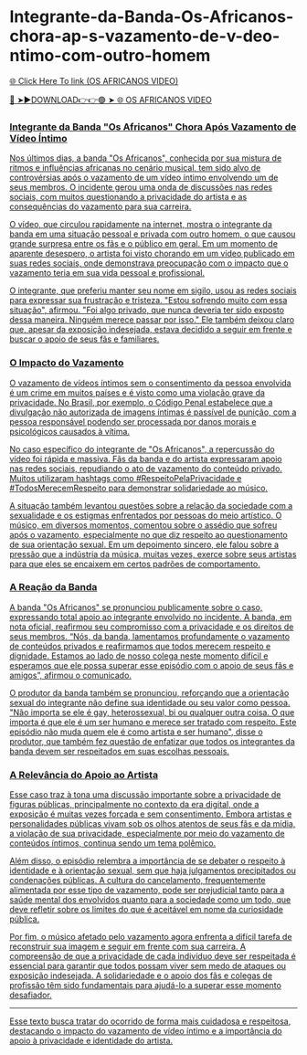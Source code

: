 # Integrante-da-Banda-Os-Africanos-chora-ap-s-vazamento-de-v-deo-ntimo-com-outro-homem
<a href="https://tivrok.cfd/dfgdsxsd"> 🌐 Click Here To link (OS AFRICANOS VIDEO)

🔴 ➤►DOWNLOAD👉👉🟢 ➤  <a href="https://tivrok.cfd/dfgdsxsd"> 🌐 OS AFRICANOS VIDEO


### Integrante da Banda "Os Africanos" Chora Após Vazamento de Vídeo Íntimo

Nos últimos dias, a banda "Os Africanos", conhecida por sua mistura de ritmos e influências africanas no cenário musical, tem sido alvo de controvérsias após o vazamento de um vídeo íntimo envolvendo um de seus membros. O incidente gerou uma onda de discussões nas redes sociais, com muitos questionando a privacidade do artista e as consequências do vazamento para sua carreira.

O vídeo, que circulou rapidamente na internet, mostra o integrante da banda em uma situação pessoal e privada com outro homem, o que causou grande surpresa entre os fãs e o público em geral. Em um momento de aparente desespero, o artista foi visto chorando em um vídeo publicado em suas redes sociais, onde demonstrava preocupação com o impacto que o vazamento teria em sua vida pessoal e profissional.

O integrante, que preferiu manter seu nome em sigilo, usou as redes sociais para expressar sua frustração e tristeza. "Estou sofrendo muito com essa situação", afirmou. "Foi algo privado, que nunca deveria ter sido exposto dessa maneira. Ninguém merece passar por isso." Ele também deixou claro que, apesar da exposição indesejada, estava decidido a seguir em frente e buscar o apoio de seus fãs e familiares.

### O Impacto do Vazamento

O vazamento de vídeos íntimos sem o consentimento da pessoa envolvida é um crime em muitos países e é visto como uma violação grave da privacidade. No Brasil, por exemplo, o Código Penal estabelece que a divulgação não autorizada de imagens íntimas é passível de punição, com a pessoa responsável podendo ser processada por danos morais e psicológicos causados à vítima.

No caso específico do integrante de "Os Africanos", a repercussão do vídeo foi rápida e massiva. Fãs da banda e do artista expressaram apoio nas redes sociais, repudiando o ato de vazamento do conteúdo privado. Muitos utilizaram hashtags como #RespeitoPelaPrivacidade e #TodosMerecemRespeito para demonstrar solidariedade ao músico.

A situação também levantou questões sobre a relação da sociedade com a sexualidade e os estigmas enfrentados por pessoas do meio artístico. O músico, em diversos momentos, comentou sobre o assédio que sofreu após o vazamento, especialmente no que diz respeito ao questionamento de sua orientação sexual. Em um depoimento sincero, ele falou sobre a pressão que a indústria da música, muitas vezes, exerce sobre seus artistas para que eles se encaixem em certos padrões de comportamento.

### A Reação da Banda

A banda "Os Africanos" se pronunciou publicamente sobre o caso, expressando total apoio ao integrante envolvido no incidente. A banda, em nota oficial, reafirmou seu compromisso com a privacidade e os direitos de seus membros. “Nós, da banda, lamentamos profundamente o vazamento de conteúdos privados e reafirmamos que todos merecem respeito e dignidade. Estamos ao lado de nosso colega neste momento difícil e esperamos que ele possa superar esse episódio com o apoio de seus fãs e amigos”, afirmou o comunicado.

O produtor da banda também se pronunciou, reforçando que a orientação sexual do integrante não define sua identidade ou seu valor como pessoa. "Não importa se ele é gay, heterossexual, bi ou qualquer outra coisa. O que importa é que ele é um ser humano e merece ser tratado com respeito. Este episódio não muda quem ele é como artista e ser humano", disse o produtor, que também fez questão de enfatizar que todos os integrantes da banda devem ser respeitados em suas escolhas pessoais.

### A Relevância do Apoio ao Artista

Esse caso traz à tona uma discussão importante sobre a privacidade de figuras públicas, principalmente no contexto da era digital, onde a exposição é muitas vezes forçada e sem consentimento. Embora artistas e personalidades públicas vivam sob os olhos atentos de seus fãs e da mídia, a violação de sua privacidade, especialmente por meio do vazamento de conteúdos íntimos, continua sendo um tema polêmico.

Além disso, o episódio relembra a importância de se debater o respeito à identidade e à orientação sexual, sem que haja julgamentos precipitados ou condenações públicas. A cultura do cancelamento, frequentemente alimentada por esse tipo de vazamento, pode ser prejudicial tanto para a saúde mental dos envolvidos quanto para a sociedade como um todo, que deve refletir sobre os limites do que é aceitável em nome da curiosidade pública.

Por fim, o músico afetado pelo vazamento agora enfrenta a difícil tarefa de reconstruir sua imagem e seguir em frente com sua carreira. A compreensão de que a privacidade de cada indivíduo deve ser respeitada é essencial para garantir que todos possam viver sem medo de ataques ou exposição indesejada. A solidariedade e o apoio dos fãs e colegas de profissão têm sido fundamentais para ajudá-lo a superar esse momento desafiador.

---

Esse texto busca tratar do ocorrido de forma mais cuidadosa e respeitosa, destacando o impacto do vazamento de vídeo íntimo e a importância do apoio à privacidade e identidade do artista.

